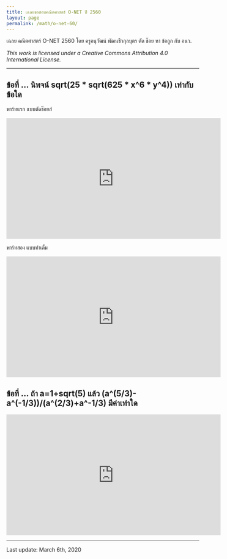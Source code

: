 ```yaml
---
title: เฉลยขอสอบคณิตศาสตร์ O-NET ปี 2560
layout: page
permalink: /math/o-net-60/
---
```


เฉลย คณิตศาสตร์ O-NET 2560 โดย ครูอนุวัฒน์ พัฒนชีวกุลบุตร
ตัด ช๊อย หา ข้อถูก กับ อนว. 

*This work is licensed under a Creative Commons Attribution 4.0 International License.*

---

## ข้อที่ ... นิพจน์ sqrt(25 * sqrt(625 * x^6 * y^4)) เท่ากับข้อใด
พาร์ทแรก แบบตัดช๊อยส์ 
<iframe width="560" height="315" src="https://www.youtube.com/embed/WZA5J9_tj6U" frameborder="0" allow="accelerometer; autoplay; encrypted-media; gyroscope; picture-in-picture" allowfullscreen></iframe>

พาร์ทสอง แบบทำเต็ม 
<iframe width="560" height="315" src="https://www.youtube.com/embed/k2xy3LW0JZo" frameborder="0" allow="accelerometer; autoplay; encrypted-media; gyroscope; picture-in-picture" allowfullscreen></iframe>

## ข้อที่ ...  ถ้า a=1+sqrt(5) แล้ว (a^(5/3)-a^(-1/3))/(a^(2/3)+a^-1/3) มีค่าเท่าใด
<iframe width="560" height="315" src="https://www.youtube.com/embed/pnjPLI5uCFE" frameborder="0" allow="accelerometer; autoplay; encrypted-media; gyroscope; picture-in-picture" allowfullscreen></iframe>

---

Last update: March 6th, 2020